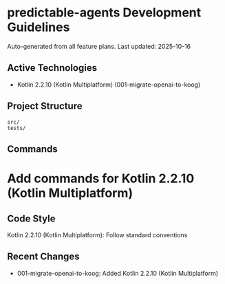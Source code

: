 # predictable-agents Development Guidelines

Auto-generated from all feature plans. Last updated: 2025-10-16

## Active Technologies
- Kotlin 2.2.10 (Kotlin Multiplatform) (001-migrate-openai-to-koog)

## Project Structure
```
src/
tests/
```

## Commands
# Add commands for Kotlin 2.2.10 (Kotlin Multiplatform)

## Code Style
Kotlin 2.2.10 (Kotlin Multiplatform): Follow standard conventions

## Recent Changes
- 001-migrate-openai-to-koog: Added Kotlin 2.2.10 (Kotlin Multiplatform)

<!-- MANUAL ADDITIONS START -->
<!-- MANUAL ADDITIONS END -->
